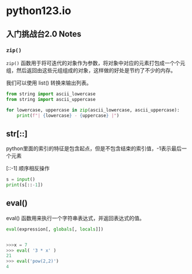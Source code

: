 # python123.io

## 入门挑战台2.0 Notes

### `zip()`

`zip()` 函数用于将可迭代的对象作为参数，将对象中对应的元素打包成一个个元组，然后返回由这些元组组成的对象，这样做的好处是节约了不少的内存。

我们可以使用 list() 转换来输出列表。

```python
from string import ascii_lowercase
from string import ascii_uppercase

for lowercase, uppercase in zip(ascii_lowercase, ascii_uppercase):
    print(f"| {lowercase} - {uppercase} |")
```

## str[::]

python里面的索引的特征是包含起点，但是不包含结束的索引值，-1表示最后一个元素

[::-1] 顺序相反操作

```python
s = input()
print(s[::-1])
```

## eval()

eval() 函数用来执行一个字符串表达式，并返回表达式的值。

```python
eval(expression[, globals[, locals]])


>>>x = 7
>>> eval( '3 * x' )
21
>>> eval('pow(2,2)')
4

```

